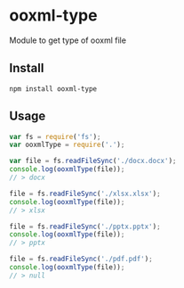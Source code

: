 # ooxml-type
Module to get type of ooxml file

## Install

```
npm install ooxml-type
```

## Usage

```js
var fs = require('fs');
var ooxmlType = require('.');

var file = fs.readFileSync('./docx.docx');
console.log(ooxmlType(file));
// > docx

file = fs.readFileSync('./xlsx.xlsx');
console.log(ooxmlType(file));
// > xlsx

file = fs.readFileSync('./pptx.pptx');
console.log(ooxmlType(file));
// > pptx

file = fs.readFileSync('./pdf.pdf');
console.log(ooxmlType(file));
// > null
```
